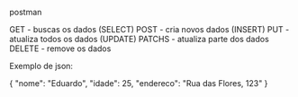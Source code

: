 postman

GET - buscas os dados (SELECT)
POST - cria novos dados (INSERT)
PUT - atualiza todos os dados (UPDATE)
PATCHS - atualiza parte dos dados 
DELETE - remove os dados 

Exemplo de json:

{
  "nome": "Eduardo",
  "idade": 25,
  "endereco": "Rua das Flores, 123"
}
